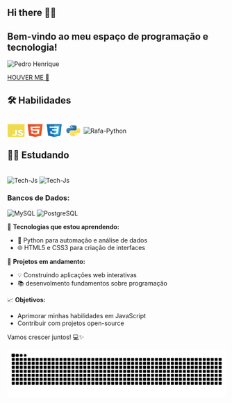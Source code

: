 ## Hi there  👨‍💻


## Bem-vindo ao meu espaço de programação e tecnologia!

![Pedro Henrique](https://github.com/user-attachments/assets/10e476d7-0111-4680-b58d-2e1f6fc2819d)

[HOUVER ME 🚀](https://my-portifolio-gamma-ten.vercel.app/)


 ## 🛠️ Habilidades
<div style="display: inline_block"><br>
  <img align="center" alt="Tech-Js" height="30" width="40" src="https://raw.githubusercontent.com/devicons/devicon/master/icons/javascript/javascript-plain.svg">
  <img align="center" alt="Tech-HTML" height="30" width="40" src="https://raw.githubusercontent.com/devicons/devicon/master/icons/html5/html5-original.svg">
  <img align="center" alt="Tech-CSS" height="30" width="40" src="https://raw.githubusercontent.com/devicons/devicon/master/icons/css3/css3-original.svg">
  <img align="center" alt="Rafa-Python" height="30" width="40" src="https://raw.githubusercontent.com/devicons/devicon/master/icons/python/python-original.svg">
  <img align="center" alt="Rafa-Python" height="30" width="40" src="https://cdn.jsdelivr.net/gh/devicons/devicon@latest/icons/php/php-original.svg" />

   ## 👩‍💻 Estudando
  
   <div style="display: inline_block"><br>
    
   <img  align="center" alt="Tech-Js" height="30" width="40" src="https://cdn.jsdelivr.net/gh/devicons/devicon@latest/icons/laravel/laravel-original.svg" />
   <img  align="center" alt="Tech-Js" height="30" width="40" src="https://cdn.jsdelivr.net/gh/devicons/devicon@latest/icons/jupyter/jupyter-original-wordmark.svg" />
          
          

                    
   

</div>

### Bancos de Dados:
![MySQL](https://img.shields.io/badge/MySQL-4479A1?style=for-the-badge&logo=mysql&logoColor=white)
![PostgreSQL](https://img.shields.io/badge/PostgreSQL-336791?style=for-the-badge&logo=postgresql&logoColor=white)



🌱 **Tecnologias que estou aprendendo:**
- 🐍 Python para automação e análise de dados
- 🌐 HTML5 e CSS3 para criação de interfaces

🚀 **Projetos em andamento:**
- 💡 Construindo aplicações web interativas
- 📚 desenvolmento fundamentos sobre programação

📈 **Objetivos:**
- Aprimorar minhas habilidades em JavaScript
- Contribuir com projetos open-source

Vamos crescer juntos! 💻✨



<picture align="center">
  <source media="(prefers-color-scheme: dark)" srcset="https://raw.githubusercontent.com/phe-dev/phe-dev/output/github-contribution-grid-snake-dark.svg">
  <source media="(prefers-color-scheme: light)" srcset="https://raw.githubusercontent.com/phe-dev/phe-dev/output/github-contribution-grid-snake-dark.svg">
  <img align="center" alt="github contribution grid snake animation" src="https://raw.githubusercontent.com/phe-dev/phe-dev/output/github-contribution-grid-snake.svg">
</picture>






